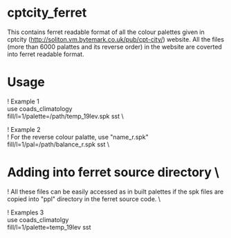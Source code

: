 # cptcity_ferret
This contains ferret readable format of all the colour palettes given in  cptcity (http://soliton.vm.bytemark.co.uk/pub/cpt-city/) website. 
All the files (more than 6000 palattes and its reverse order) in the website are coverted into ferret readable format. 

# Usage  

! Example 1 \
use coads_climatology \
fill/l=1/palette=/path/temp_19lev.spk sst  \

! Example 2\
! For the reverse colour palatte, use "name_r.spk" \
fill/l=1/pal=/path/balance_r.spk sst \

# Adding into ferret source directory \
! All these files can be easily accessed as in built palettes if the spk files are \
copied into "ppl" directory in the ferret source code. \

! Examples 3 \
use coads_climatolgy \
fill/l=1/palette=temp_19lev sst  





